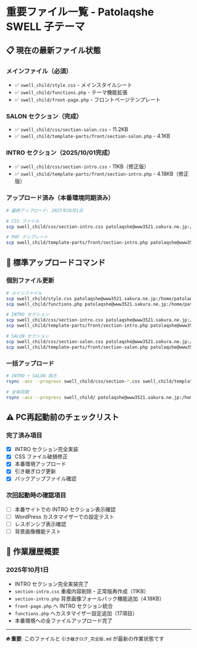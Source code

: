 # 重要ファイル一覧 - Patolaqshe SWELL 子テーマ

## 📋 現在の最新ファイル状態

### メインファイル（必須）
- ✅ `swell_child/style.css` - メインスタイルシート
- ✅ `swell_child/functions.php` - テーマ機能拡張
- ✅ `swell_child/front-page.php` - フロントページテンプレート

### SALON セクション（完成）
- ✅ `swell_child/css/section-salon.css` - 11.2KB
- ✅ `swell_child/template-parts/front/section-salon.php` - 4.1KB

### INTRO セクション（2025/10/01完成）
- ✅ `swell_child/css/section-intro.css` - 11KB（修正版）
- ✅ `swell_child/template-parts/front/section-intro.php` - 4.18KB（修正版）

### アップロード済み（本番環境同期済み）
```bash
# 最終アップロード: 2025年10月1日

# CSS ファイル
scp swell_child/css/section-intro.css patolaqshe@www3521.sakura.ne.jp:/home/patolaqshe/www/media/wp-content/themes/swell_child/css/

# PHP テンプレート
scp swell_child/template-parts/front/section-intro.php patolaqshe@www3521.sakura.ne.jp:/home/patolaqshe/www/media/wp-content/themes/swell_child/template-parts/front/
```

## 🚀 標準アップロードコマンド

### 個別ファイル更新
```bash
# メインファイル
scp swell_child/style.css patolaqshe@www3521.sakura.ne.jp:/home/patolaqshe/www/media/wp-content/themes/swell_child/
scp swell_child/functions.php patolaqshe@www3521.sakura.ne.jp:/home/patolaqshe/www/media/wp-content/themes/swell_child/

# INTRO セクション
scp swell_child/css/section-intro.css patolaqshe@www3521.sakura.ne.jp:/home/patolaqshe/www/media/wp-content/themes/swell_child/css/
scp swell_child/template-parts/front/section-intro.php patolaqshe@www3521.sakura.ne.jp:/home/patolaqshe/www/media/wp-content/themes/swell_child/template-parts/front/

# SALON セクション  
scp swell_child/css/section-salon.css patolaqshe@www3521.sakura.ne.jp:/home/patolaqshe/www/media/wp-content/themes/swell_child/css/
scp swell_child/template-parts/front/section-salon.php patolaqshe@www3521.sakura.ne.jp:/home/patolaqshe/www/media/wp-content/themes/swell_child/template-parts/front/
```

### 一括アップロード
```bash
# INTRO + SALON 両方
rsync -avz --progress swell_child/css/section-*.css swell_child/template-parts/front/section-*.php patolaqshe@www3521.sakura.ne.jp:/home/patolaqshe/www/media/wp-content/themes/swell_child/

# 全体同期
rsync -avz --progress swell_child/ patolaqshe@www3521.sakura.ne.jp:/home/patolaqshe/www/media/wp-content/themes/swell_child/ --exclude="*.bak*"
```

## ⚠️ PC再起動前のチェックリスト

### 完了済み項目
- [x] INTRO セクション完全実装
- [x] CSS ファイル破損修正
- [x] 本番環境アップロード
- [x] 引き継ぎログ更新
- [x] バックアップファイル確認

### 次回起動時の確認項目
- [ ] 本番サイトでの INTRO セクション表示確認
- [ ] WordPress カスタマイザーでの設定テスト
- [ ] レスポンシブ表示確認
- [ ] 背景画像機能テスト

## 📝 作業履歴概要

### 2025年10月1日
- INTRO セクション完全実装完了
- `section-intro.css` 重複内容削除・正常版再作成（11KB）
- `section-intro.php` 背景画像フォールバック機能追加（4.18KB）
- `front-page.php` へ INTRO セクション統合
- `functions.php` へカスタマイザー設定追加（17項目）
- 本番環境への全ファイルアップロード完了

---

**🔥 重要**: このファイルと `引き継ぎログ_完全版.md` が最新の作業状態です